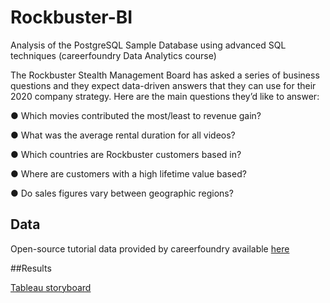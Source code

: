 # Rockbuster-BI
Analysis of the PostgreSQL Sample Database using advanced SQL techniques (careerfoundry Data Analytics course)

The Rockbuster Stealth Management Board has asked a series of business questions and they expect data-driven answers that they can use for their 2020 company strategy. Here are the main questions they’d like to answer:

● Which movies contributed the most/least to revenue gain?

● What was the average rental duration for all videos?

● Which countries are Rockbuster customers based in?

● Where are customers with a high lifetime value based?

● Do sales figures vary between geographic regions?

## Data

Open-source tutorial data provided by careerfoundry available [here](https://www.postgresqltutorial.com/wp-content/uploads/2019/05/dvdrental.zip)

##Results

[Tableau storyboard](https://public.tableau.com/app/profile/zunair8838/viz/Rockbusterstealth/bottom10movies)
